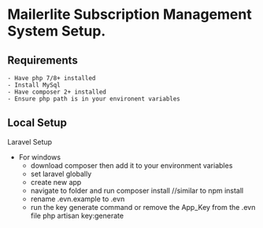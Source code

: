 <h1>Mailerlite Subscription Management System Setup.</h1>

## Requirements
    - Have php 7/8+ installed
    - Install MySql
    - Have composer 2+ installed
    - Ensure php path is in your environent variables


## Local Setup

Laravel Setup
- For windows
    - download composer then add it to your environment variables
    - set laravel globally
    - create new app
    - navigate to folder and run composer install //similar to npm install
    - rename .evn.example to .evn
    - run the key generate command or remove the App_Key from the .evn file php artisan key:generate
